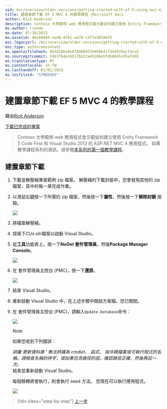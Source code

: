 ```yaml
---
uid: mvc/overview/older-versions/getting-started-with-ef-5-using-mvc-4/building-the-ef5-mvc4-chapter-downloads
title: 建置章節下載 EF 5 MVC 4 的教學課程 |Microsoft Docs
author: Rick-Anderson
description: Contoso 大學範例 web 應用程式會示範如何建立使用 Entity Framework 5 Code First 和 Visual Studio 的 ASP.NET MVC 4 應用程式...
ms.author: riande
ms.date: 07/30/2013
ms.assetid: d0a89089-eed8-4f61-a478-c5ffa30186f5
msc.legacyurl: /mvc/overview/older-versions/getting-started-with-ef-5-using-mvc-4/building-the-ef5-mvc4-chapter-downloads
msc.type: authoredcontent
ms.openlocfilehash: 6b5d10ba9e878908953e999bd1fd44970acf4ca5
ms.sourcegitcommit: 24b1f6decbb17bb22a45166e5fdb0845c65af498
ms.translationtype: MT
ms.contentlocale: zh-TW
ms.lasthandoff: 03/01/2019
ms.locfileid: "57065565"
---
```

<a name="building-the-chapter-downloads-for-the-ef-5-mvc-4-tutorials"></a>建置章節下載 EF 5 MVC 4 的教學課程
====================
藉由[Rick Anderson]((https://twitter.com/RickAndMSFT))

[下載已完成的專案](http://code.msdn.microsoft.com/Getting-Started-with-dd0e2ed8)

> Contoso 大學範例 web 應用程式會示範如何建立使用 Entity Framework 5 Code First 和 Visual Studio 2012 的 ASP.NET MVC 4 應用程式。 如需教學課程系列的資訊，請參閱[本系列的第一個教學課程](creating-an-entity-framework-data-model-for-an-asp-net-mvc-application.md)。


## <a name="building-the-chapter-downloads"></a>建置章節下載

1. 下載並解壓縮專案範例 zip 檔案。 解壓縮的下載封裝中，您會發現其他的 zip 檔案，其中的每一章完成作業。
2. 以滑鼠右鍵按一下所需的 zip 檔案，然後按一下**屬性**，然後按一下**解除封鎖** 按鈕。  
  
    ![](building-the-ef5-mvc4-chapter-downloads/_static/image1.png)
3. 將檔案解壓縮。
4. 按兩下*CUx.sln*檔案以啟動 Visual Studio。
5. 從**工具**功能表上，按一下**NuGet 套件管理員**，然後**Package Manager Console**。  
  
    ![](building-the-ef5-mvc4-chapter-downloads/_static/image2.png)
6. 在 套件管理員主控台 (PMC)，按一下**還原**。  
  
    ![](building-the-ef5-mvc4-chapter-downloads/_static/image3.png)
7. 結束 Visual Studio。
8. 重新啟動 Visual Studio 中，在上述步驟中開啟方案檔，您已關閉。
9. 在 套件管理員主控台 (PMC)，請輸入`Update-Database`命令：  
  
    ![](building-the-ef5-mvc4-chapter-downloads/_static/image4.png)  

    > [!NOTE]
    > 如果您收到下列錯誤：  
    >   
    >  *詞彙 更新資料庫 ' 無法辨識為 cmdlet、 函式、 指令碼檔案或可執行程式的名稱。請檢查名稱的拼字，或如果包含路徑的話，確認路徑正確，然後再試一次。*  
    > 結束並重新啟動 Visual Studio。

    每個移轉將會執行，則會執行 seed 方法。 您現在可以執行應用程式。

    ![](building-the-ef5-mvc4-chapter-downloads/_static/image5.png)

> [!div class="step-by-step"]
> [上一步](advanced-entity-framework-scenarios-for-an-mvc-web-application.md)
